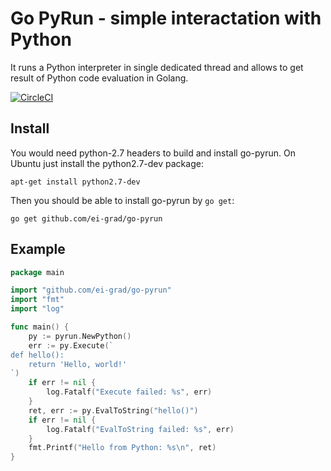 Go PyRun - simple interactation with Python
===========================================

It runs a Python interpreter in single dedicated thread and allows to get
result of Python code evaluation in Golang.

[![CircleCI](https://circleci.com/gh/ei-grad/go-pyrun.svg?style=svg)](https://circleci.com/gh/ei-grad/go-pyrun)

Install
-------

You would need python-2.7 headers to build and install go-pyrun. On Ubuntu just
install the python2.7-dev package:

    apt-get install python2.7-dev

Then you should be able to install go-pyrun by `go get`:

    go get github.com/ei-grad/go-pyrun

Example
-------

```go
package main

import "github.com/ei-grad/go-pyrun"
import "fmt"
import "log"

func main() {
    py := pyrun.NewPython()
    err := py.Execute(`
def hello():
    return 'Hello, world!'
`)
    if err != nil {
        log.Fatalf("Execute failed: %s", err)
    }
    ret, err := py.EvalToString("hello()")
    if err != nil {
        log.Fatalf("EvalToString failed: %s", err)
    }
    fmt.Printf("Hello from Python: %s\n", ret)
}
```
